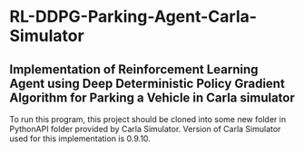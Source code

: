 # RL-DDPG-Parking-Agent-Carla-Simulator
 Implementation of Reinforcement Learning Agent using Deep Deterministic Policy Gradient Algorithm for Parking a Vehicle in Carla simulator
 ----------------------------------------------------------------------------------------------------------------------------------------
 To run this program, this project should be cloned into some new folder in PythonAPI folder provided by Carla Simulator. Version of Carla
 Simulator used for this implementation is 0.9.10. 
